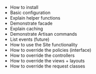 - How to install
- Basic configuration
- Explain helper functions
- Demonstrate facade
- Explain caching
- Demonstrate Artisan commands
- List events (future)
- How to use the Site functionality
- How to override the policies (interface)
- How to override the controllers
- How to override the views + layouts
- How to override the request classes